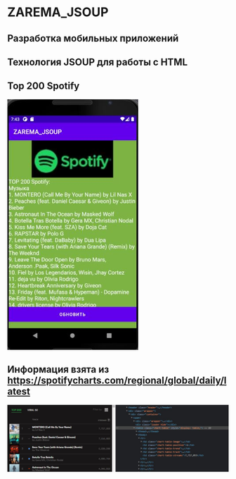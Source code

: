 # ZAREMA_JSOUP
## Разработка мобильных приложений
## Технология JSOUP для работы с HTML
## Top 200 Spotify 
![Снимок](https://github.com/zzoasis/ZAREMA_JSOUP/blob/master/Снимок.JPG)
## Информация взята из https://spotifycharts.com/regional/global/daily/latest
![Снимок1](https://github.com/zzoasis/ZAREMA_JSOUP/blob/master/Снимок1.JPG)
